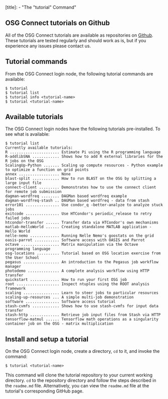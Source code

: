 [title]: - "The "tutorial" Command"

OSG Connect tutorials on Github
-------------------------------

All of the OSG Connect tutorials are available as repositories on
[Github](<https://github.com/OSGConnect/>). These
tutorials are tested regularly and should work as is, but if 
you experience any issues please contact us. 

Tutorial commands
-----------------

From the OSG Connect login node, the following tutorial
commands are available:

	$ tutorial
	$ tutorial list
	$ tutorial info <tutorial-name>
	$ tutorial <tutorial-name>

Available tutorials
-------------------

The OSG Connect login nodes have the following tutorials 
pre-installed. To see what is available:

	$ tutorial list
	Currently available tutorials:
	R ...................... Estimate Pi using the R programming language
	R-addlibSNA ............ Shows how to add R external libraries for the R jobs on the OSG
	ScalingUp-Python ....... Scaling up compute resources - Python example to optimize a function on grid points
	annex .................. None
	blast-split ............ How to run BLAST on the OSG by splitting a large input file
	connect-client ......... Demonstrates how to use the connect client for remote job submission
	dagman-wordfreq ........ DAGMan based wordfreq example
	dagman-wordfreq-stash .. DAGMan based wordfreq - data from stash
	error101 ............... Use condor_q -better-analyze to analyze stuck jobs
	exitcode ............... Use HTCondor's periodic_release to retry failed jobs
	htcondor-transfer ...... Transfer data via HTCondor's own mechanisms
	matlab-HelloWorld ...... Creating standalone MATLAB application - Hello World 
	nelle-nemo ............. Running Nelle Nemo's goostats on the grid
	oasis-parrot ........... Software access with OASIS and Parrot
	octave ................. Matrix manipulation via the Octave programming language
	osg-locations .......... Tutorial based on OSG location exercise from the User School
	pegasus ................ An introduction to the Pegasus job workflow manager
	photodemo .............. A complete analysis workflow using HTTP transfer
	quickstart ............. How to run your first OSG job
	root ................... Inspect ntuples using the ROOT analysis framework
	scaling ................ Learn to steer jobs to particular resources
	scaling-up-resources ... A simple multi-job demonstration
	software ............... Software access tutorial
	stash-cvmfs ............ Shows how to use stash-cvmfs for input data transfer
	stash-http ............. Retrieve job input files from Stash via HTTP
	tensorflow-matmul ...... Tensorflow math operations as a singularity container job on the OSG - matrix multiplication
  
Install and setup a tutorial
----------------------------

On the OSG Connect login node, create a directory, `cd`
to it, and invoke the command:

	$ tutorial <tutorial-name>
  
This command will clone the tutorial repository to your current working directory.
`cd` to the repository directory and follow the steps described in the `readme.md` file.
Alternatively, you can view the `readme.md` file at the tutorial's corresponding GitHub page.

